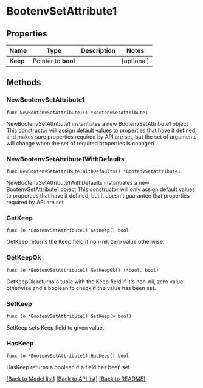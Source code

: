# BootenvSetAttribute1

## Properties

Name | Type | Description | Notes
------------ | ------------- | ------------- | -------------
**Keep** | Pointer to **bool** |  | [optional] 

## Methods

### NewBootenvSetAttribute1

`func NewBootenvSetAttribute1() *BootenvSetAttribute1`

NewBootenvSetAttribute1 instantiates a new BootenvSetAttribute1 object
This constructor will assign default values to properties that have it defined,
and makes sure properties required by API are set, but the set of arguments
will change when the set of required properties is changed

### NewBootenvSetAttribute1WithDefaults

`func NewBootenvSetAttribute1WithDefaults() *BootenvSetAttribute1`

NewBootenvSetAttribute1WithDefaults instantiates a new BootenvSetAttribute1 object
This constructor will only assign default values to properties that have it defined,
but it doesn't guarantee that properties required by API are set

### GetKeep

`func (o *BootenvSetAttribute1) GetKeep() bool`

GetKeep returns the Keep field if non-nil, zero value otherwise.

### GetKeepOk

`func (o *BootenvSetAttribute1) GetKeepOk() (*bool, bool)`

GetKeepOk returns a tuple with the Keep field if it's non-nil, zero value otherwise
and a boolean to check if the value has been set.

### SetKeep

`func (o *BootenvSetAttribute1) SetKeep(v bool)`

SetKeep sets Keep field to given value.

### HasKeep

`func (o *BootenvSetAttribute1) HasKeep() bool`

HasKeep returns a boolean if a field has been set.


[[Back to Model list]](../README.md#documentation-for-models) [[Back to API list]](../README.md#documentation-for-api-endpoints) [[Back to README]](../README.md)


